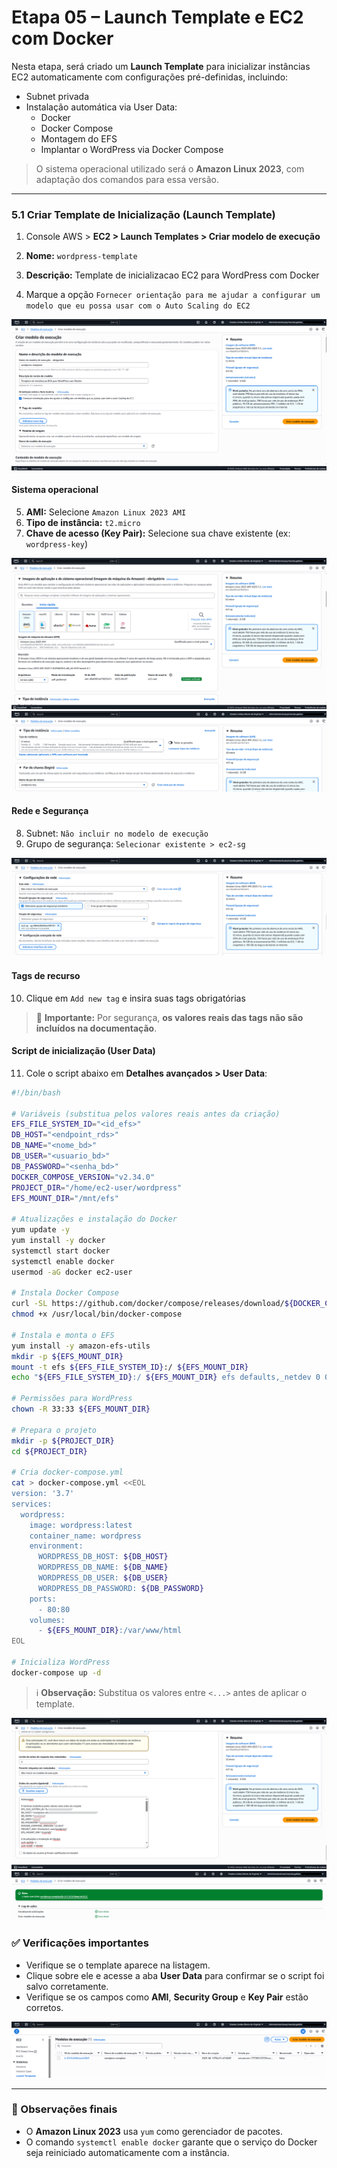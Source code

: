 # Etapa 05 – Launch Template e EC2 com Docker

Nesta etapa, será criado um **Launch Template** para inicializar instâncias EC2 automaticamente com configurações pré-definidas, incluindo:
- Subnet privada
- Instalação automática via User Data:
  - Docker
  - Docker Compose
  - Montagem do EFS
  - Implantar o WordPress via Docker Compose

> O sistema operacional utilizado será o **Amazon Linux 2023**, com adaptação dos comandos para essa versão.

---

### 5.1 Criar Template de Inicialização (Launch Template)

1. Console AWS > **EC2 > Launch Templates > Criar modelo de execução**

2. **Nome:** `wordpress-template`  
3. **Descrição:** Template de inicializacao EC2 para WordPress com Docker  
4. Marque a opção `Fornecer orientação para me ajudar a configurar um modelo que eu possa usar com o Auto Scaling do EC2`

![Print da criação do Launch Template](img/39-etapa5-LAUNCH-TEMPLATE.png)

#### Sistema operacional
5. **AMI:** Selecione `Amazon Linux 2023 AMI`  
6. **Tipo de instância:** `t2.micro`  
7. **Chave de acesso (Key Pair):** Selecione sua chave existente (ex: `wordpress-key`)

![Print da criação do Launch Template](img/40-etapa5-LAUNCH-TEMPLATE.png)
![Print da criação do Launch Template](img/41-etapa5-LAUNCH-TEMPLATE.png)

#### Rede e Segurança
8. Subnet: `Não incluir no modelo de execução`  
9. Grupo de segurança: `Selecionar existente > ec2-sg`

![Print da criação do Launch Template](img/42-etapa5-LAUNCH-TEMPLATE.png)

#### Tags de recurso
10. Clique em `Add new tag` e insira suas tags obrigatórias  
> 🔐 **Importante:** Por segurança, **os valores reais das tags não são incluídos na documentação**.

#### Script de inicialização (User Data)
11. Cole o script abaixo em **Detalhes avançados > User Data**:

```bash
#!/bin/bash

# Variáveis (substitua pelos valores reais antes da criação)
EFS_FILE_SYSTEM_ID="<id_efs>"
DB_HOST="<endpoint_rds>"
DB_NAME="<nome_bd>"
DB_USER="<usuario_bd>"
DB_PASSWORD="<senha_bd>"
DOCKER_COMPOSE_VERSION="v2.34.0"
PROJECT_DIR="/home/ec2-user/wordpress"
EFS_MOUNT_DIR="/mnt/efs"

# Atualizações e instalação do Docker
yum update -y
yum install -y docker
systemctl start docker
systemctl enable docker
usermod -aG docker ec2-user

# Instala Docker Compose
curl -SL https://github.com/docker/compose/releases/download/${DOCKER_COMPOSE_VERSION}/docker-compose-linux-x86_64 -o /usr/local/bin/docker-compose
chmod +x /usr/local/bin/docker-compose

# Instala e monta o EFS
yum install -y amazon-efs-utils
mkdir -p ${EFS_MOUNT_DIR}
mount -t efs ${EFS_FILE_SYSTEM_ID}:/ ${EFS_MOUNT_DIR}
echo "${EFS_FILE_SYSTEM_ID}:/ ${EFS_MOUNT_DIR} efs defaults,_netdev 0 0" >> /etc/fstab

# Permissões para WordPress
chown -R 33:33 ${EFS_MOUNT_DIR}

# Prepara o projeto
mkdir -p ${PROJECT_DIR}
cd ${PROJECT_DIR}

# Cria docker-compose.yml
cat > docker-compose.yml <<EOL
version: '3.7'
services:
  wordpress:
    image: wordpress:latest
    container_name: wordpress
    environment:
      WORDPRESS_DB_HOST: ${DB_HOST}
      WORDPRESS_DB_NAME: ${DB_NAME}
      WORDPRESS_DB_USER: ${DB_USER}
      WORDPRESS_DB_PASSWORD: ${DB_PASSWORD}
    ports:
      - 80:80
    volumes:
      - ${EFS_MOUNT_DIR}:/var/www/html
EOL

# Inicializa WordPress
docker-compose up -d
```

> ℹ️ **Observação:** Substitua os valores entre `<...>` antes de aplicar o template.

![Print da criação do Launch Template](img/43-etapa5-LAUNCH-TEMPLATE.png)
![Print da criação do Launch Template](img/44-etapa5-LAUNCH-TEMPLATE.png)

### ✅ Verificações importantes

- Verifique se o template aparece na listagem.
- Clique sobre ele e acesse a aba **User Data** para confirmar se o script foi salvo corretamente.
- Verifique se os campos como **AMI**, **Security Group** e **Key Pair** estão corretos.

![Print da criação do Launch Template](img/45-etapa5-LAUNCH-TEMPLATE.png)

---

### 📌 Observações finais

- O **Amazon Linux 2023** usa `yum` como gerenciador de pacotes.
- O comando `systemctl enable docker` garante que o serviço do Docker seja reiniciado automaticamente com a instância.